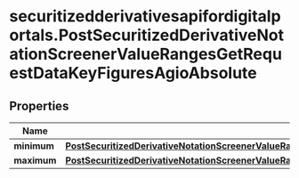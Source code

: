 # securitizedderivativesapifordigitalportals.PostSecuritizedDerivativeNotationScreenerValueRangesGetRequestDataKeyFiguresAgioAbsolute

## Properties

Name | Type | Description | Notes
------------ | ------------- | ------------- | -------------
**minimum** | [**PostSecuritizedDerivativeNotationScreenerValueRangesGetRequestDataKeyFiguresBonusYieldAbsoluteMinimum**](PostSecuritizedDerivativeNotationScreenerValueRangesGetRequestDataKeyFiguresBonusYieldAbsoluteMinimum.md) |  | [optional] 
**maximum** | [**PostSecuritizedDerivativeNotationScreenerValueRangesGetRequestDataFactorCertificatesConstantLeverageMaximum**](PostSecuritizedDerivativeNotationScreenerValueRangesGetRequestDataFactorCertificatesConstantLeverageMaximum.md) |  | [optional] 


